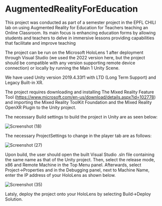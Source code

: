 # AugmentedRealityForEducation

This project was conducted as part of a semester project in the EPFL CHILI lab on using Augmented Reality for Education for Teachers teaching an Online Classroom.
Its main focus is enhancing education forms by allowing students and teachers to delve in immersive lessons providing capabilities that facilitate and improve teaching

The project can be run on the Microsoft HoloLens 1 after deployment through Visual Studio (we used the 2022 version here, but the project should be compatible with any version supporting remote device connection) or locally by running the Main 1 Unity Scene.

We have used Unity version 2019.4.33f1 with LTD (Long Term Support) and Legacy Built-in XR.

The project requires downloading and installing The Mixed Reality Feature Tool (https://www.microsoft.com/en-us/download/details.aspx?id=102778) and importing the Mixed Reality ToolKit Foundation and the Mixed Reality OpenXR Plugin to the Unity project.

The necessary Build settings to build the project in Unity are as seen below:

![Screenshot (18)](https://github.com/Fouad-sys/AugmentedRealityForEducation/assets/61212919/7a82dd41-4e26-4bee-b8c2-5305e29d5bc9)

The necessary ProjectSettings to change in the player tab are as follows:

![Screenshot (27)](https://github.com/Fouad-sys/AugmentedRealityForEducation/assets/61212919/4a182502-dd1d-4950-a4fb-aa3e34e427f6)

Upon build, the user should open the built Visual Studio .sln file containing the same name as that of the Unity project. Then, select the release mode, x86 and Remote Machine in the Top Menu panel. Afterwards, select Project->Properties and in the Debugging panel, next to Machine Name, enter the IP address of your HoloLens as shown below.

![Screenshot (35)](https://github.com/Fouad-sys/AugmentedRealityForEducation/assets/61212919/484712f3-3602-48ff-98b3-d0bba2cfbc3e)

Latsly, deploy the project onto your HoloLens by selecting Build->Deploy Solution.


